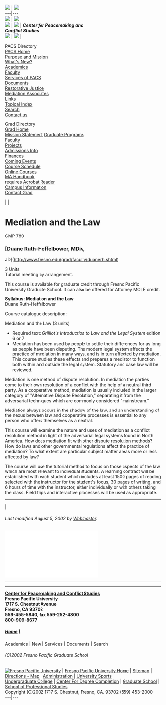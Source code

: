 [![](images/header/bar_top1.gif)](http://fresno.edu) |
![](images/header/bar_top2.gif)  
---|---  
[![](images/header/bar_univHome1.gif)](http://fresno.edu) |
![](images/header/bar_univHome2.gif)  
[![](images/header/bar_schoolUndergrad.gif)](http://fresno.edu/dept/undergrad)
| [![](images/header/bar_schoolProf.gif)](http://fresno.edu/dept/sps) |
**_Center for Peacemaking and  
Conflict Studies_**  
[![](images/header/bar_schoolGrad.gif)](http://fresno.edu/dept/grad) |
[![](images/header/bar_schoolDegree.gif)](http://fresno.edu/fu-center.html) |  
  


PACS Directory  
[PACS Home](http://www.fresno.edu/pacs/index.shtml)  
[Purpose and Mission](http://www.fresno.edu/pacs/mission.shtml)  
[What's New?](http://www.fresno.edu/pacs/newnews.shtml)  
[Academics](http://www.fresno.edu/pacs/academic.shtml)  
[Faculty](http://www.fresno.edu/pacs/faculty.shtml)  
[Services of PACS](http://www.fresno.edu/pacs/services.shtml)  
[Documents](http://www.fresno.edu/pacs/docs/)  
[Restorative Justice](http://www.fresno.edu/pacs/rjp/)  
[Mediation Associates](http://www.fresno.edu/pacs/mediate/)  
[Links](http://www.fresno.edu/pacs/links.shtml)  
[Topical Index](http://www.fresno.edu/pacs/topical.shtml)  
[Search](http://www.fresno.edu/pacs/search.shtml)  
[Contact us](mailto:pacs@fresno.edu)

Grad Directory  
[Grad Home](http://www.fresno.edu/grad/)  
[Mission Statement](http://www.fresno.edu/grad/mission.shtml) [Graduate
Programs](http://www.fresno.edu/grad/gradprogs.html)  
[Faculty](http://www.fresno.edu/grad/faculty/)  
[Projects](http://www.fresno.edu/grad/projects/)  
[Admissions Info](http://www.fresno.edu/grad/admis.html)  
[Finances](http://www.fresno.edu/grad/finance.html)  
[Coming Events](http://www.fresno.edu/grad/events.html)  
[Course Schedule](http://www.fresno.edu/dept/registrar/)  
[Online Courses](http://fresnopacific.org)  
[MA Handbook](http://www.fresno.edu/grad/mahandbook.pdf)  
 requires [Acrobat
Reader](http://www.adobe.com/products/acrobat/readstep.html)  
[Campus Information](http://www.fresno.edu/grad/campusinfo.html)  
[Contact Grad](http://www.fresno.edu/grad/info.html)

|   |

# Mediation and the Law  
CMP 760

### [Duane Ruth-Heffelbower, MDiv,
JD](http://www.fresno.edu/grad/faculty/duanerh.shtml)

3 Units  
Tutorial meeting by arrangement.

This course is available for graduate credit through Fresno Pacific University
Graduate School. It can also be offered for Attorney MCLE credit.

**Syllabus: Mediation and the Law**  
Duane Ruth-Heffelbower

Course catalogue description:

Mediation and the Law (3 units)

  * Required text: _Grilliot's Introduction to Law and the Legal System_ edition 6 or 7 
  * Mediation has been used by people to settle their differences for as long as people have been disputing. The modern legal system affects the practice of mediation in many ways, and is in turn affected by mediation. This course studies these effects and prepares a mediator to function both within and outside the legal system. Statutory and case law will be reviewed.

Mediation is one method of dispute resolution. In mediation the parties come
to their own resolution of a conflict with the help of a neutral third party.
As a cooperative method, mediation is usually included in the larger category
of "Alternative Dispute Resolution," separating it from the adversarial
techniques which are commonly considered "mainstream."

Mediation always occurs in the shadow of the law, and an understanding of the
nexus between law and cooperative processes is essential to any person who
offers themselves as a neutral.

This course will examine the nature and uses of mediation as a conflict
resolution method in light of the adversarial legal systems found in North
America. How does mediation fit with other dispute resolution methods? How do
laws and other governmental regulations affect the practice of mediation? To
what extent are particular subject matter areas more or less affected by law?

The course will use the tutorial method to focus on those aspects of the law
which are most relevant to individual students. A learning contract will be
established with each student which includes at least 1500 pages of reading
selected with the instructor for the student's focus, 30 pages of writing, and
6 hours of time with the instructor, either individually or with others taking
the class. Field trips and interactive processes will be used as appropriate.

* * *

|

###### Last modified August 5, 2002 by [Webmaster](mailto:duanerh@fresno.edu).
![Counter](/cgi-bin/Count.cgi?ft=2|frgb=000000|dd=E|df=pacsmedl.dat)  
  
---  
  
* * *

**[Center for Peacemaking and Conflict Studies](mailto:pacs@fresno.edu)  
Fresno Pacific University  
1717 S. Chestnut Avenue  
Fresno, CA 93702  
559-455-5840, fax 559-252-4800  
800-909-8677**

##### [Home](http://www.fresno.edu/pacs/) |
[Academics](http://www.fresno.edu/pacs/academic.shtml) |
[New](http://www.fresno.edu/pacs/newnews.shtml) |
[Services](http://www.fresno.edu/pacs/services.shtml) |
[Documents](http://www.fresno.edu/pacs/docs/) |
[Search](http://www.fresno.edu/pacs/search.shtml)

###### (C)2002 Fresno Pacific Graduate School  
  
[![Fresno Pacific
University](images/header/fpulogo_40.jpg)](http://fresno.edu) | [Fresno
Pacific University Home](http://fresno.edu) |
[Sitemap](http://fresno.edu/sitemap) | [Directions -
Map](http://fresno.edu/fu-directions.html) |
[Administration](http://fresno.edu/sitemap/fu_administration.html) |
[University Sports](http://sunfive.fresno.edu/sports)  
[Undergraduate College](http://fresno.edu/dept/undergrad) | [Center For Degree
Completion](http://fresno.edu/fu-center.html) | [Graduate
School](http://fresno.edu/dept/grad) | [School of Professional
Studies](http://fresno.edu/dept/sps)  
Copyright (C)2002      1717 S. Chestnut, Fresno, CA. 93702      (559) 453-2000  
---|---  
  




